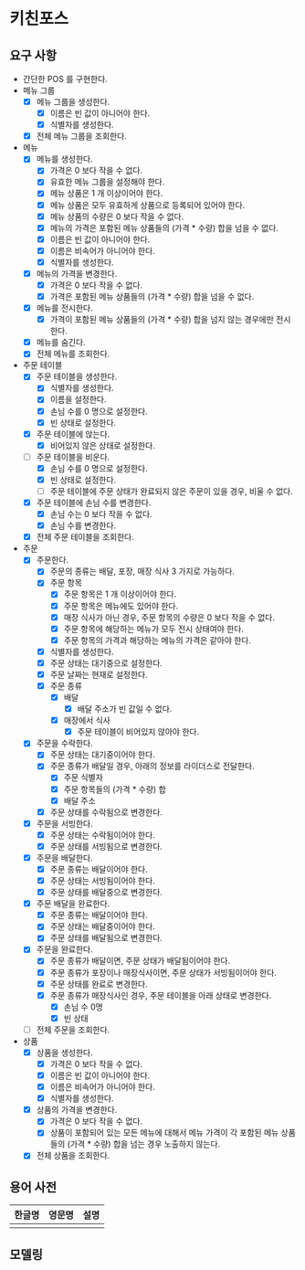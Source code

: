 # 키친포스

## 요구 사항

- 간단한 POS 를 구현한다.
- 메뉴 그룹
    - [x] 메뉴 그룹을 생성한다.
        - [x] 이름은 빈 값이 아니어야 한다.
        - [x] 식별자를 생성한다.
    - [x] 전체 메뉴 그룹을 조회한다.
- 메뉴
    - [x] 메뉴를 생성한다.
        - [x] 가격은 0 보다 작을 수 없다.
        - [x] 유효한 메뉴 그룹을 설정해야 한다.
        - [x] 메뉴 상품은 1 개 이상이어야 한다.
        - [x] 메뉴 상품은 모두 유효하게 상품으로 등록되어 있어야 한다.
        - [x] 메뉴 상품의 수량은 0 보다 작을 수 없다.
        - [x] 메뉴의 가격은 포함된 메뉴 상품들의 (가격 * 수량) 합을 넘을 수 없다.
        - [x] 이름은 빈 값이 아니어야 한다.
        - [x] 이름은 비속어가 아니어야 한다.
        - [x] 식별자를 생성한다.
    - [x] 메뉴의 가격을 변경한다.
        - [x] 가격은 0 보다 작을 수 없다.
        - [x] 가격은 포함된 메뉴 상품들의 (가격 * 수량) 합을 넘을 수 없다.
    - [x] 메뉴를 전시한다.
        - [x] 가격이 포함된 메뉴 상품들의 (가격 * 수량) 합을 넘지 않는 경우에만 전시한다.
    - [x] 메뉴를 숨긴다.
    - [x] 전체 메뉴를 조회한다.
- 주문 테이블
    - [x] 주문 테이블을 생성한다.
        - [x] 식별자를 생성한다.
        - [x] 이름을 설정한다.
        - [x] 손님 수를 0 명으로 설정한다.
        - [x] 빈 상태로 설정한다.
    - [x] 주문 테이블에 앉는다.
        - [x] 비어있지 않은 상태로 설정한다.
    - [ ] 주문 테이블을 비운다.
        - [x] 손님 수를 0 명으로 설정한다.
        - [x] 빈 상태로 설정한다.
        - [ ] 주문 테이블에 주문 상태가 완료되지 않은 주문이 있을 경우, 비울 수 없다. 
    - [x] 주문 테이블에 손님 수를 변경한다.
        - [x] 손님 수는 0 보다 작을 수 없다.
        - [x] 손님 수를 변경한다.
    - [x] 전체 주문 테이블을 조회한다.
- 주문
    - [x] 주문한다.
        - [x] 주문의 종류는 배달, 포장, 매장 식사 3 가지로 가능하다.
        - [x] 주문 항목
            - [x] 주문 항목은 1 개 이상이어야 한다.
            - [x] 주문 항목은 메뉴에도 있어야 한다.
            - [x] 매장 식사가 아닌 경우, 주문 항목의 수량은 0 보다 작을 수 없다.
            - [x] 주문 항목에 해당하는 메뉴가 모두 전시 상태여야 한다.
            - [x] 주문 항목의 가격과 해당하는 메뉴의 가격은 같아야 한다.
        - [x] 식별자를 생성한다.
        - [x] 주문 상태는 대기중으로 설정한다.
        - [x] 주문 날짜는 현재로 설정한다.
        - [x] 주문 종류
            - [x] 배달
                - [x] 배달 주소가 빈 값일 수 없다.
            - [x] 매장에서 식사
                - [x] 주문 테이블이 비어있지 않아야 한다.
    - [x] 주문을 수락한다.
        - [x] 주문 상태는 대기중이어야 한다.
        - [x] 주문 종류가 배달일 경우, 아래의 정보를 라이더스로 전달한다.
            - [x] 주문 식별자
            - [x] 주문 항목들의 (가격 * 수량) 합
            - [x] 배달 주소
        - [x] 주문 상태를 수락됨으로 변경한다.
    - [x] 주문을 서빙한다.
        - [x] 주문 상태는 수락됨이어야 한다.
        - [x] 주문 상태를 서빙됨으로 변경한다.
    - [x] 주문을 배달한다.
        - [x] 주문 종류는 배달이어야 한다.
        - [x] 주문 상태는 서빙됨이어야 한다.
        - [x] 주문 상태를 배달중으로 변경한다.
    - [x] 주문 배달을 완료한다.
        - [x] 주문 종류는 배달이어야 한다.
        - [x] 주문 상태는 배달중이어야 한다.
        - [x] 주문 상태를 배달됨으로 변경한다.
    - [x] 주문을 완료한다.
        - [x] 주문 종류가 배달이면, 주문 상태가 배달됨이어야 한다.
        - [x] 주문 종류가 포장이나 매장식사이면, 주문 상태가 서빙됨이어야 한다.
        - [x] 주문 상태를 완료로 변경한다.
        - [x] 주문 종류가 매장식사인 경우, 주문 테이블을 아래 상태로 변경한다.
            - [x] 손님 수 0명
            - [x] 빈 상태
    - [ ] 전체 주문을 조회한다.
- 상품
    - [x] 상품을 생성한다.
        - [x] 가격은 0 보다 작을 수 없다.
        - [x] 이름은 빈 값이 아니어야 한다.
        - [x] 이름은 비속어가 아니어야 한다.
        - [x] 식별자를 생성한다.
    - [x] 상품의 가격을 변경한다.
        - [x] 가격은 0 보다 작을 수 없다.
        - [x] 상품이 포함되어 있는 모든 메뉴에 대해서 메뉴 가격이 각 포함된 메뉴 상품들의 (가격 * 수량) 합을 넘는 경우 노출하지 않는다.
    - [x] 전체 상품을 조회한다.

## 용어 사전

| 한글명 | 영문명 | 설명 |
| --- | --- | --- |
|  |  |  |

## 모델링
